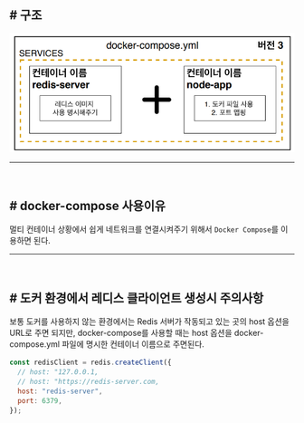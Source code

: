 ## # 구조

![_](img/frame.png)

---

<br>

## # docker-compose 사용이유

멀티 컨테이너 상황에서 쉽게 네트워크를 연결시켜주기 위해서 `Docker Compose`를 이용하면 된다.

---

<br>

## # 도커 환경에서 레디스 클라이언트 생성시 주의사항

보통 도커를 사용하지 않는 환경에서는 Redis 서버가 작동되고 있는 곳의 host 옵션을
URL로 주면 되지만, docker-compose를 사용할 때는 host 옵션을
docker-compose.yml 파일에 명시한 컨테이너 이름으로 주면된다.

```js
const redisClient = redis.createClient({
  // host: "127.0.0.1,
  // host: "https://redis-server.com,
  host: "redis-server",
  port: 6379,
});
```
